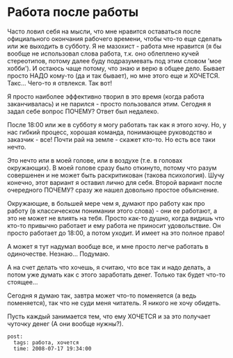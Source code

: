 #  Работа после работы

Часто ловил себя на мысли, что мне нравится оставаться после официального окончания рабочего 
времени, чтобы что-то еще сделать или же выходить в субботу. Я не мазохист - работа мне 
нравится (я бы вообще не использовал слова работа, т.к. оно облеплено кучей стереотипов, 
потому далее буду подразумевать под этим словом 'мое хобби'). И остаюсь чаще потому, что 
знаю и верю в общее дело. Бывает просто НАДО кому-то (да и так бывает), но мне этого еще 
и ХОЧЕТСЯ. Такс... Чего-то я отвлекся. Так вот!

Я просто наиболее эффективно творил в это время (когда работа заканчивалась) и не парился - 
просто пользовался этим. Сегодня я задал себе вопрос ПОЧЕМУ? Ответ был недалеко.

После 18:00 или же в субботу я могу работать так как я этого хочу. Но, у нас гибкий процесс, 
хорошая команда, понимающее руководство и заказчик - все! Почти рай на земле - скажет кто-то. 
Но есть все таки нечто.

Это нечто или в моей голове, или в воздухе (т.е. в головах окружающих). В моей голове сразу 
было откинуто, потому что разум совершенен и не может быть раскритикован (такова психология). 
Шучу конечно, этот вариант я оставил лично для себя. Второй вариант после очередного 
ПОЧЕМУ? сразу же нашел довольно простое объяснение.

Окружающие, в большей мере чем я, думают про работу как про работу (в классическом понимании 
этого слова) - они ее работают, а это не может не влиять на тебя. Просто как-то душно, 
когда видишь что кто-то привычно работает и ему работа не приносит удовольствие. Он просто 
работает до 18:00, а потом уходит. И имеет на это полное право!

А может я тут надумал вообще все, и мне просто легче работать в одиночестве. Незнаю... 
Подумаю.

А на счет делать что хочешь, я считаю, что все так и надо делать, а потом уже думать как 
с этого заработать денег. Только так будет что-то стоящее...

Сегодня я думаю так, завтра может что-то поменяется (а ведь поменяется), так что не суди 
меня читатель. Я никого не хочу обидеть.

Пусть каждый занимается тем, что ему ХОЧЕТСЯ и за это получает чуточку денег (А они вообще 
нужны?).

```
post:   
  tags: работа, хочется
  time: 2008-07-17 19:34:00
```